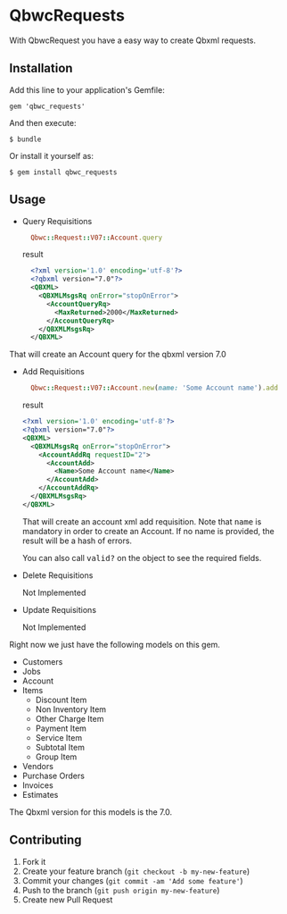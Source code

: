 # QbwcRequests

With QbwcRequest you have a easy way to create Qbxml requests.

## Installation

Add this line to your application's Gemfile:

    gem 'qbwc_requests'

And then execute:

    $ bundle

Or install it yourself as:

    $ gem install qbwc_requests

## Usage

* Query Requisitions
  
  ```ruby
    Qbwc::Request::V07::Account.query
  ```

  result

  ```xml
    <?xml version='1.0' encoding='utf-8'?>
    <?qbxml version="7.0"?>
    <QBXML>
      <QBXMLMsgsRq onError="stopOnError">
        <AccountQueryRq>
          <MaxReturned>2000</MaxReturned>
        </AccountQueryRq>
      </QBXMLMsgsRq>
    </QBXML>
  ```

That will create an Account query for the qbxml version 7.0

* Add Requisitions

  ```ruby
    Qbwc::Request::V07::Account.new(name: 'Some Account name').add
  ```

  result  

  ```xml
  <?xml version='1.0' encoding='utf-8'?>
  <?qbxml version="7.0"?>
  <QBXML>
    <QBXMLMsgsRq onError="stopOnError">
      <AccountAddRq requestID="2">
        <AccountAdd>
          <Name>Some Account name</Name>
        </AccountAdd>
      </AccountAddRq>
    </QBXMLMsgsRq>
  </QBXML>
  ```

  That will create an account xml add requisition.
  Note that <tt>name</tt> is mandatory in order to create an Account.
  If no name is provided, the result will be a hash of errors.

  You can also call <tt>valid?</tt> on the object to see the required fields.

* Delete Requisitions

    Not Implemented

* Update Requisitions

    Not Implemented


Right now we just have the following models on this gem.

- Customers
- Jobs
- Account
- Items
  - Discount Item
  - Non Inventory Item
  - Other Charge Item
  - Payment Item
  - Service Item
  - Subtotal Item
  - Group Item
- Vendors
- Purchase Orders
- Invoices
- Estimates

The Qbxml version for this models is the 7.0.


## Contributing

1. Fork it
2. Create your feature branch (`git checkout -b my-new-feature`)
3. Commit your changes (`git commit -am 'Add some feature'`)
4. Push to the branch (`git push origin my-new-feature`)
5. Create new Pull Request